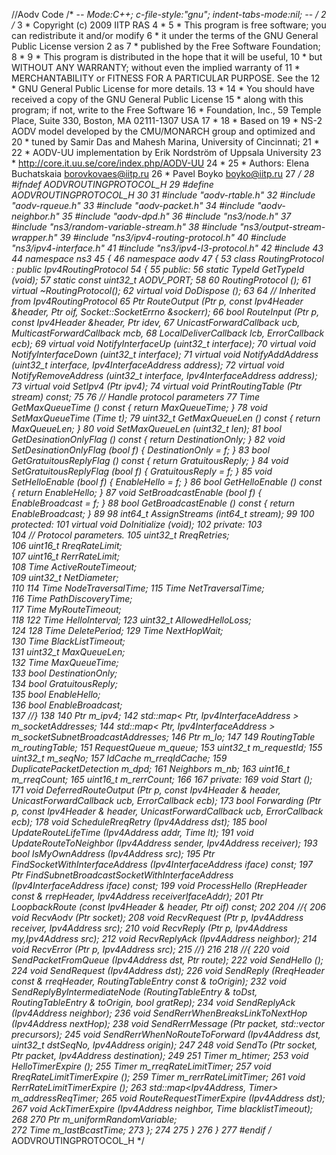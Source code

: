 //Aodv Code
/* -*- Mode:C++; c-file-style:"gnu"; indent-tabs-mode:nil; -*- */
    2 /*
    3  * Copyright (c) 2009 IITP RAS
    4  *
    5  * This program is free software; you can redistribute it and/or modify
    6  * it under the terms of the GNU General Public License version 2 as
    7  * published by the Free Software Foundation;
    8  *
    9  * This program is distributed in the hope that it will be useful,
   10  * but WITHOUT ANY WARRANTY; without even the implied warranty of
   11  * MERCHANTABILITY or FITNESS FOR A PARTICULAR PURPOSE.  See the
   12  * GNU General Public License for more details.
   13  *
   14  * You should have received a copy of the GNU General Public License
   15  * along with this program; if not, write to the Free Software
   16  * Foundation, Inc., 59 Temple Place, Suite 330, Boston, MA  02111-1307  USA
   17  *
   18  * Based on 
   19  *      NS-2 AODV model developed by the CMU/MONARCH group and optimized and
   20  *      tuned by Samir Das and Mahesh Marina, University of Cincinnati;
   21  * 
   22  *      AODV-UU implementation by Erik Nordström of Uppsala University
   23  *      http://core.it.uu.se/core/index.php/AODV-UU
   24  *
   25  * Authors: Elena Buchatskaia <borovkovaes@iitp.ru>
   26  *          Pavel Boyko <boyko@iitp.ru>
   27  */
   28 #ifndef AODVROUTINGPROTOCOL_H
   29 #define AODVROUTINGPROTOCOL_H
   30 
   31 #include "aodv-rtable.h"
   32 #include "aodv-rqueue.h"
   33 #include "aodv-packet.h"
   34 #include "aodv-neighbor.h"
   35 #include "aodv-dpd.h"
   36 #include "ns3/node.h"
   37 #include "ns3/random-variable-stream.h"
   38 #include "ns3/output-stream-wrapper.h"
   39 #include "ns3/ipv4-routing-protocol.h"
   40 #include "ns3/ipv4-interface.h"
   41 #include "ns3/ipv4-l3-protocol.h"
   42 #include <map>
   43 
   44 namespace ns3
   45 {
   46 namespace aodv
   47 {
   53 class RoutingProtocol : public Ipv4RoutingProtocol
   54 {
   55 public:
   56   static TypeId GetTypeId (void);
   57   static const uint32_t AODV_PORT;
   58 
   60   RoutingProtocol ();
   61   virtual ~RoutingProtocol();
   62   virtual void DoDispose ();
   63 
   64   // Inherited from Ipv4RoutingProtocol
   65   Ptr<Ipv4Route> RouteOutput (Ptr<Packet> p, const Ipv4Header &header, Ptr<NetDevice> oif, Socket::SocketErrno &sockerr);
   66   bool RouteInput (Ptr<const Packet> p, const Ipv4Header &header, Ptr<const NetDevice> idev,
   67                    UnicastForwardCallback ucb, MulticastForwardCallback mcb,
   68                    LocalDeliverCallback lcb, ErrorCallback ecb);
   69   virtual void NotifyInterfaceUp (uint32_t interface);
   70   virtual void NotifyInterfaceDown (uint32_t interface);
   71   virtual void NotifyAddAddress (uint32_t interface, Ipv4InterfaceAddress address);
   72   virtual void NotifyRemoveAddress (uint32_t interface, Ipv4InterfaceAddress address);
   73   virtual void SetIpv4 (Ptr<Ipv4> ipv4);
   74   virtual void PrintRoutingTable (Ptr<OutputStreamWrapper> stream) const;
   75 
   76   // Handle protocol parameters
   77   Time GetMaxQueueTime () const { return MaxQueueTime; }
   78   void SetMaxQueueTime (Time t);
   79   uint32_t GetMaxQueueLen () const { return MaxQueueLen; }
   80   void SetMaxQueueLen (uint32_t len);
   81   bool GetDesinationOnlyFlag () const { return DestinationOnly; }
   82   void SetDesinationOnlyFlag (bool f) { DestinationOnly = f; }
   83   bool GetGratuitousReplyFlag () const { return GratuitousReply; }
   84   void SetGratuitousReplyFlag (bool f) { GratuitousReply = f; }
   85   void SetHelloEnable (bool f) { EnableHello = f; }
   86   bool GetHelloEnable () const { return EnableHello; }
   87   void SetBroadcastEnable (bool f) { EnableBroadcast = f; }
   88   bool GetBroadcastEnable () const { return EnableBroadcast; }
   89 
   98   int64_t AssignStreams (int64_t stream);
   99 
  100 protected:
  101   virtual void DoInitialize (void);
  102 private:
  103   
  104   // Protocol parameters.
  105   uint32_t RreqRetries;             
  106   uint16_t RreqRateLimit;           
  107   uint16_t RerrRateLimit;           
  108   Time ActiveRouteTimeout;          
  109   uint32_t NetDiameter;             
  110 
  114   Time NodeTraversalTime;
  115   Time NetTraversalTime;             
  116   Time PathDiscoveryTime;            
  117   Time MyRouteTimeout;               
  118 
  122   Time HelloInterval;
  123   uint32_t AllowedHelloLoss;         
  124 
  128   Time DeletePeriod;
  129   Time NextHopWait;                  
  130   Time BlackListTimeout;             
  131   uint32_t MaxQueueLen;              
  132   Time MaxQueueTime;                 
  133   bool DestinationOnly;              
  134   bool GratuitousReply;              
  135   bool EnableHello;                  
  136   bool EnableBroadcast;              
  137   //\}
  138 
  140   Ptr<Ipv4> m_ipv4;
  142   std::map< Ptr<Socket>, Ipv4InterfaceAddress > m_socketAddresses;
  144   std::map< Ptr<Socket>, Ipv4InterfaceAddress > m_socketSubnetBroadcastAddresses;
  146   Ptr<NetDevice> m_lo; 
  147 
  149   RoutingTable m_routingTable;
  151   RequestQueue m_queue;
  153   uint32_t m_requestId;
  155   uint32_t m_seqNo;
  157   IdCache m_rreqIdCache;
  159   DuplicatePacketDetection m_dpd;
  161   Neighbors m_nb;
  163   uint16_t m_rreqCount;
  165   uint16_t m_rerrCount;
  166 
  167 private:
  169   void Start ();
  171   void DeferredRouteOutput (Ptr<const Packet> p, const Ipv4Header & header, UnicastForwardCallback ucb, ErrorCallback ecb);
  173   bool Forwarding (Ptr<const Packet> p, const Ipv4Header & header, UnicastForwardCallback ucb, ErrorCallback ecb);
  178   void ScheduleRreqRetry (Ipv4Address dst);
  185   bool UpdateRouteLifeTime (Ipv4Address addr, Time lt);
  191   void UpdateRouteToNeighbor (Ipv4Address sender, Ipv4Address receiver);
  193   bool IsMyOwnAddress (Ipv4Address src);
  195   Ptr<Socket> FindSocketWithInterfaceAddress (Ipv4InterfaceAddress iface) const;
  197   Ptr<Socket> FindSubnetBroadcastSocketWithInterfaceAddress (Ipv4InterfaceAddress iface) const;
  199   void ProcessHello (RrepHeader const & rrepHeader, Ipv4Address receiverIfaceAddr);
  201   Ptr<Ipv4Route> LoopbackRoute (const Ipv4Header & header, Ptr<NetDevice> oif) const;
  202 
  204   //\{
  206   void RecvAodv (Ptr<Socket> socket);
  208   void RecvRequest (Ptr<Packet> p, Ipv4Address receiver, Ipv4Address src);
  210   void RecvReply (Ptr<Packet> p, Ipv4Address my,Ipv4Address src);
  212   void RecvReplyAck (Ipv4Address neighbor);
  214   void RecvError (Ptr<Packet> p, Ipv4Address src);
  215   //\}
  216 
  218   //\{
  220   void SendPacketFromQueue (Ipv4Address dst, Ptr<Ipv4Route> route);
  222   void SendHello ();
  224   void SendRequest (Ipv4Address dst);
  226   void SendReply (RreqHeader const & rreqHeader, RoutingTableEntry const & toOrigin);
  232   void SendReplyByIntermediateNode (RoutingTableEntry & toDst, RoutingTableEntry & toOrigin, bool gratRep);
  234   void SendReplyAck (Ipv4Address neighbor);
  236   void SendRerrWhenBreaksLinkToNextHop (Ipv4Address nextHop);
  238   void SendRerrMessage (Ptr<Packet> packet,  std::vector<Ipv4Address> precursors);
  245   void SendRerrWhenNoRouteToForward (Ipv4Address dst, uint32_t dstSeqNo, Ipv4Address origin);
  247 
  248   void SendTo (Ptr<Socket> socket, Ptr<Packet> packet, Ipv4Address destination);
  249 
  251   Timer m_htimer;
  253   void HelloTimerExpire ();
  255   Timer m_rreqRateLimitTimer;
  257   void RreqRateLimitTimerExpire ();
  259   Timer m_rerrRateLimitTimer;
  261   void RerrRateLimitTimerExpire ();
  263   std::map<Ipv4Address, Timer> m_addressReqTimer;
  265   void RouteRequestTimerExpire (Ipv4Address dst);
  267   void AckTimerExpire (Ipv4Address neighbor,  Time blacklistTimeout);
  268 
  270   Ptr<UniformRandomVariable> m_uniformRandomVariable;  
  272   Time m_lastBcastTime;
  273 };
  274 
  275 }
  276 }
  277 #endif /* AODVROUTINGPROTOCOL_H */
